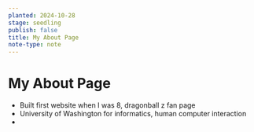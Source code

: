 ```yaml
---
planted: 2024-10-28
stage: seedling
publish: false
title: My About Page
note-type: note
---
```

# My About Page

- Built first website when I was 8, dragonball z fan page
- University of Washington for informatics, human computer interaction
- 

